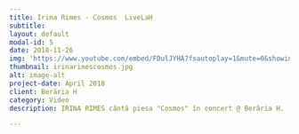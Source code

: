 ```yaml
---
title: Irina Rimes - Cosmos  LiveLaH
subtitle: 
layout: default
modal-id: 5
date: 2018-11-26
img: 'https://www.youtube.com/embed/FDulJYHA7fsautoplay=1&mute=0&showinfo=0&controls=0&loop=1&list=PL4ZHc1f3Rxy0aWbEQxj4arvwnAxQOFL6T&amp'
thumbnail: irinarimescosmos.jpg
alt: image-alt
project-date: April 2018
client: Berăria H
category: Video
description: IRINA RIMES cântă piesa "Cosmos" în concert @ Berăria H.

---
```

